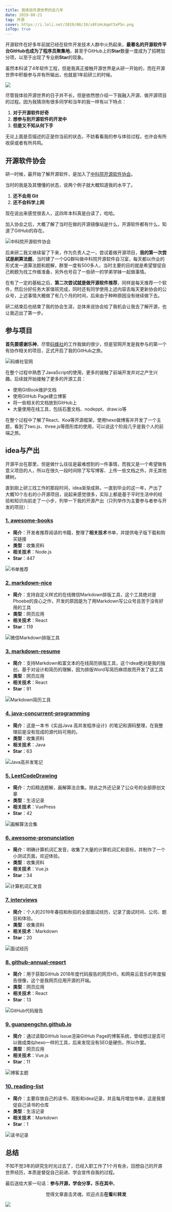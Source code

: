 ```yaml
---
title: 我体验开源世界的这几年
date: 2019-08-21
tag: 开源
cover: https://i.loli.net/2019/08/19/s8FzHcAqmY3xPSn.png
isTop: true
---
```


开源软件在好多年前就已经在软件开发技术人群中火热起来，**最著名的开源软件平台GitHub也成为了程序员聚集地**，甚至于GitHub上的**Star**数量一度成为了招聘加分项，以至于出现了专业刷**Star**的现象。

虽然本科读了4年软件工程，但是我真正接触开源世界是从研一开始的，而在开源世界中积极参与并有所输出，也就是1年前研三的时候。

![](https://i.loli.net/2019/08/19/s8FzHcAqmY3xPSn.png)

尽管我体验开源世界的日子并不长，但是依然想介绍一下我融入开源、做开源项目的过程。因为我猜测有很多同学和当年的我一样有以下特点：

1. **对于开源软件好奇**
2. **想参与到开源软件的开发中**
3. **但是又不知从何下手**

无论上面是否描述的正是你当前的状态，不妨看看我的参与体验过程，也许会有所收获或者有所共鸣。

## 开源软件协会

研一时候，最开始了解开源软件，是加入了[中科院开源软件协会](https://www.opencas.org/ "中科院开源软件协会")。

当时的我是及其懵懂的状态，说两个例子就大概知道我的水平了。

1. **还不会用 Git**
2. **还不会科学上网**

现在说出来感觉很丢人，这四年本科真是白读了，哈哈。

加入协会之后，大概了解了当时在做的开源镜像站是什么，开源软件都有什么，知道了GitHub的存在。

![中科院开源软件协会](https://i.loli.net/2019/08/19/MITNGtE4HSWh8bU.png)

后来研二我又继续留了下来，作为负责人之一，尝试着做开源项目，**我的第一次尝试是刷算法题**，当时建了一个QQ群叫做中科院开源软件自习室，每天都以作业的形式发一道算法题和题解，群里一度有500多人，当时主要的目的就是希望督促自己刷题为找工作做准备，另外也号召了一些研一的学弟学妹一起做事情。

在有了一定的基础之后，**第二次尝试就是做开源软件推荐**，同样是每天推荐一个软件，然后分好任务大家值班完成，同时还有同学使用上述内容去每天更新协会的公众号，上述事情大概做了有几个月的时间，后来由于种种原因没有继续做下去。

研二结束后也结束了我的协会生涯，总体来说协会给了我机会让我去了解开源，也让我迈出了第一步。

## 参与项目

**首先要感谢乐神**，尽管[码蜂社](https://www.mafengshe.com/ "码蜂社官网")的工作我做的很少，但是官网开发是我参与的第一个有协作相关的项目，正式开启了我的GitHub之旅。

![码蜂社官网](https://i.loli.net/2019/08/19/CJkyPoVHwZ6xLFX.png)

在整个过程中熟悉了JavaScript的使用，更多的接触了前端开发并对之产生兴趣。后续就开始接触了更多的开源工具：

- 使用GitBook维护文档
- 使用GitHub Page建立博客
- 将一些相关的文档放到GitHub上
- 大量使用在线工具，包括石墨文档、nodeppt、draw.io等

在整个过程中了解了React、Koa等开源框架，使用hexo做博客并开发了一个主题，看到了two.js、three.js等图形库的使用，可以说这个阶段几乎是我个人的前端之旅。

## idea与产出

开源平台在那里，但是做什么往往是最难想到的一件事情，而我又是一个希望做有意义项目的人，所以在很久一段时间除了写写博客、上传一些文档之外，并无其他建树。

直到刚上研三找工作的那段时间，idea渐渐成熟，一直到毕业的这一年，产出了大概10个左右的小开源项目，说起来感觉很多，实际上都是基于平时生活中的经验和知识向前走了一小步，列举一下我的开源产出（只列举作为主要参与者参与开发的项目）：

### [1. awesome-books](https://github.com/guanpengchn/awesome-books "书单推荐")

- **简介**：开发者推荐阅读的书籍，整理了**相关技术**书单，并提供电子版下载和购买链接
- **类型**：收集资料
- **相关技术**：Node.js
- **Star**：447

![书单推荐](https://i.loli.net/2019/08/18/Poe2i94zwgxMhXd.png)

### [2. markdown-nice](https://github.com/zhning12/markdown-nice "微信Markdown排版工具")

- **简介**：支持自定义样式的在线微信Markdown排版工具，这个工具绝对是Phoebe的良心之作，开发的原因是为了用Markdown写公众号且苦于没有好用的工具
- **类型**：网页应用
- **相关技术**：React
- **Star**：119

![微信Markdown排版工具](https://i.loli.net/2019/08/18/LcbV785vgZErpfa.png)

### [3. markdown-resume](https://github.com/guanpengchn/markdown-resume "Markdown简历工具")

- **简介**：支持Markdown和富文本的在线简历排版工具，这个idea绝对是我的独创，基于对设计和简历的理解，因为排版Word写简历麻烦故而开发了该工具
- **类型**：网页应用
- **相关技术**：React
- **Star**：91

![Markdown简历工具](https://i.loli.net/2019/08/18/XIfz3k8liraZmgQ.png)

### [4. java-concurrent-programming](https://github.com/guanpengchn/java-concurrent-programming "Java高并发笔记")

- **简介**：这是一本书《实战Java 高并发程序设计》的笔记和源码整理，在我整理前是没有现成的源代码可用的。
- **类型**：收集资料
- **相关技术**：Java
- **Star**：63

![Java高并发笔记](https://i.loli.net/2019/08/18/BcVj29OvsEZ4kzl.png)

### [5. LeetCodeDrawing](https://github.com/guanpengchn/LeetCodeDrawing "画解算法合集")

- **简介**：力扣精选题解，画解算法合集。除此之外还记录了公众号的全部原创文章
- **类型**：生活记录
- **相关技术**：VuePress
- **Star**：42

![画解算法合集](https://i.loli.net/2019/08/18/dbWxfrgjyZwXIHU.png)

### [6. awesome-pronunciation](https://github.com/guanpengchn/awesome-pronunciation "计算机词汇发音")

- **简介**：明确计算机词汇发音，收集了大量的计算机词汇和音标，并制作了一个小测试页面，欢迎体验。
- **类型**：收集资料
- **相关技术**：Vue.js
- **Star**：34

![计算机词汇发音](https://i.loli.net/2019/08/18/XCinPbrkHBxlpoY.png)

### [7. interviews](https://github.com/guanpengchn/interviews "面试经历")

- **简介**：个人的2019年春招和秋招的全部面试经历，记录了面试时间、公司、题目和体验。
- **类型**：收集资料
- **相关技术**：Markdown
- **Star**：20

![面试经历](https://i.loli.net/2019/08/18/6Yh75MjomsCFLOA.png)

### [8. github-annual-report](https://github.com/guanpengchn/github-annual-report "GitHub代码报告")

- **简介**：用于获取GitHub 2018年度代码报告的网页H5，和网易云音乐的年度报告很像，这个是我网页应用开源的开端。
- **类型**：网页应用
- **相关技术**：React
- **Star**：13

![GitHub代码报告](https://i.loli.net/2019/08/18/ksyhJUuKfI5tndB.png)

### [9. guanpengchn.github.io](https://github.com/guanpengchn/guanpengchn.github.io "博客主题")

- **简介**：通过读取GitHub Issue渲染GitHub Page的博客系统，曾经想过是否可以做成类似hexo一样的工具，后来发现没有SEO是硬伤，所以作罢。
- **类型**：网页应用
- **相关技术**：Vue.js
- **Star**：11

![博客主题](https://i.loli.net/2019/08/18/RmMEsU7v1YjxQFW.png)

### [10. reading-list](https://github.com/guanpengchn/reading-list "读书记录")

- **简介**：主要存放自己的读书、观影和idea记录，并且每月增加书单，这是我督促自己读书的仓库
- **类型**：生活记录
- **相关技术**：Markdown
- **Star**：1

![读书记录](https://i.loli.net/2019/08/18/GXv9SR2aHLJ6cko.png)

## 总结

不知不觉3年的研究生时光过去了，已经入职工作了1个月有余，回想自己的开源世界经历，本质是督促自己前进、学会宣传自我的过程。

最后送给大家一句话：**参与开源，学会分享，乐在其中**。

<span style="display:block;text-align:center;">觉得文章直击灵魂，欢迎点击<strong>在看</strong>和<strong>转发</strong></span>

![](https://gitee.com/guanpengchn/picture/raw/master/2020-9-11/1599805100027-image.png)